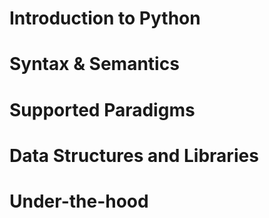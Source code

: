 # Introduction to Python

# Syntax & Semantics 

# Supported Paradigms

# Data Structures and Libraries

# Under-the-hood



